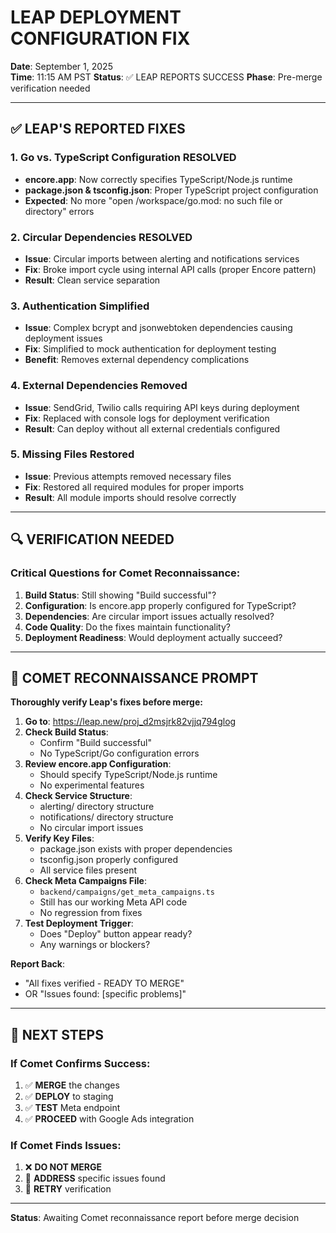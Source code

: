 # LEAP DEPLOYMENT CONFIGURATION FIX
**Date**: September 1, 2025  
**Time**: 11:15 AM PST
**Status**: ✅ LEAP REPORTS SUCCESS
**Phase**: Pre-merge verification needed

---

## ✅ LEAP'S REPORTED FIXES

### 1. Go vs. TypeScript Configuration RESOLVED
- **encore.app**: Now correctly specifies TypeScript/Node.js runtime
- **package.json & tsconfig.json**: Proper TypeScript project configuration
- **Expected**: No more "open /workspace/go.mod: no such file or directory" errors

### 2. Circular Dependencies RESOLVED
- **Issue**: Circular imports between alerting and notifications services
- **Fix**: Broke import cycle using internal API calls (proper Encore pattern)
- **Result**: Clean service separation

### 3. Authentication Simplified
- **Issue**: Complex bcrypt and jsonwebtoken dependencies causing deployment issues
- **Fix**: Simplified to mock authentication for deployment testing
- **Benefit**: Removes external dependency complications

### 4. External Dependencies Removed
- **Issue**: SendGrid, Twilio calls requiring API keys during deployment
- **Fix**: Replaced with console logs for deployment verification
- **Result**: Can deploy without all external credentials configured

### 5. Missing Files Restored
- **Issue**: Previous attempts removed necessary files
- **Fix**: Restored all required modules for proper imports
- **Result**: All module imports should resolve correctly

---

## 🔍 VERIFICATION NEEDED

### Critical Questions for Comet Reconnaissance:
1. **Build Status**: Still showing "Build successful"?
2. **Configuration**: Is encore.app properly configured for TypeScript?
3. **Dependencies**: Are circular import issues actually resolved?
4. **Code Quality**: Do the fixes maintain functionality?
5. **Deployment Readiness**: Would deployment actually succeed?

---

## 🤖 COMET RECONNAISSANCE PROMPT

**Thoroughly verify Leap's fixes before merge:**

1. **Go to**: https://leap.new/proj_d2msjrk82vjjq794glog
2. **Check Build Status**: 
   - Confirm "Build successful" 
   - No TypeScript/Go configuration errors
3. **Review encore.app Configuration**:
   - Should specify TypeScript/Node.js runtime
   - No experimental features
4. **Check Service Structure**:
   - alerting/ directory structure
   - notifications/ directory structure
   - No circular import issues
5. **Verify Key Files**:
   - package.json exists with proper dependencies
   - tsconfig.json properly configured
   - All service files present
6. **Check Meta Campaigns File**:
   - `backend/campaigns/get_meta_campaigns.ts` 
   - Still has our working Meta API code
   - No regression from fixes
7. **Test Deployment Trigger**:
   - Does "Deploy" button appear ready?
   - Any warnings or blockers?

**Report Back**:
- "All fixes verified - READY TO MERGE"
- OR "Issues found: [specific problems]"

---

## 🚀 NEXT STEPS

### If Comet Confirms Success:
1. ✅ **MERGE** the changes
2. ✅ **DEPLOY** to staging
3. ✅ **TEST** Meta endpoint
4. ✅ **PROCEED** with Google Ads integration

### If Comet Finds Issues:
1. ❌ **DO NOT MERGE**
2. 🔧 **ADDRESS** specific issues found
3. 🔄 **RETRY** verification

---

**Status**: Awaiting Comet reconnaissance report before merge decision